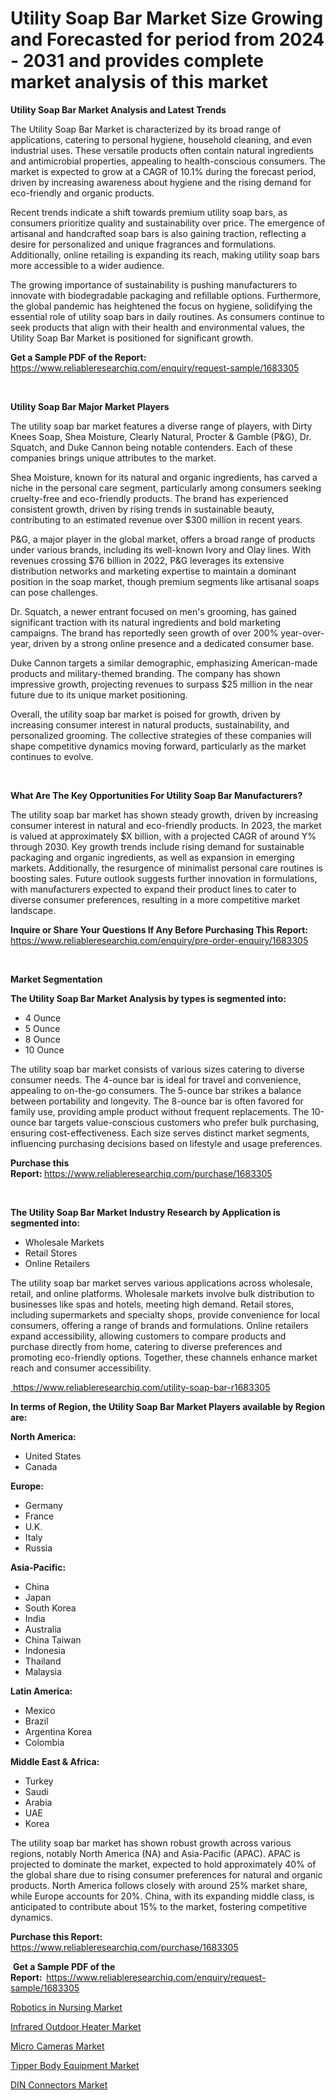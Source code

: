 <p><h1>Utility Soap Bar Market Size Growing and Forecasted for period from 2024 - 2031 and provides complete market analysis of this market</h1></p><p><strong>Utility Soap Bar Market Analysis and Latest Trends</strong></p>
<p><p>The Utility Soap Bar Market is characterized by its broad range of applications, catering to personal hygiene, household cleaning, and even industrial uses. These versatile products often contain natural ingredients and antimicrobial properties, appealing to health-conscious consumers. The market is expected to grow at a CAGR of 10.1% during the forecast period, driven by increasing awareness about hygiene and the rising demand for eco-friendly and organic products.</p><p>Recent trends indicate a shift towards premium utility soap bars, as consumers prioritize quality and sustainability over price. The emergence of artisanal and handcrafted soap bars is also gaining traction, reflecting a desire for personalized and unique fragrances and formulations. Additionally, online retailing is expanding its reach, making utility soap bars more accessible to a wider audience. </p><p>The growing importance of sustainability is pushing manufacturers to innovate with biodegradable packaging and refillable options. Furthermore, the global pandemic has heightened the focus on hygiene, solidifying the essential role of utility soap bars in daily routines. As consumers continue to seek products that align with their health and environmental values, the Utility Soap Bar Market is positioned for significant growth.</p></p>
<p><strong>Get a Sample PDF of the Report:&nbsp;</strong> <a href="https://www.reliableresearchiq.com/enquiry/request-sample/1683305?utm_campaign=103&utm_medium=2&utm_source=Github&utm_content=ia&utm_term=19102024&utm_id=utility-soap-bar">https://www.reliableresearchiq.com/enquiry/request-sample/1683305</a></p>
<p>&nbsp;</p>
<p><strong>Utility Soap Bar Major Market Players</strong></p>
<p><p>The utility soap bar market features a diverse range of players, with Dirty Knees Soap, Shea Moisture, Clearly Natural, Procter & Gamble (P&G), Dr. Squatch, and Duke Cannon being notable contenders. Each of these companies brings unique attributes to the market.</p><p>Shea Moisture, known for its natural and organic ingredients, has carved a niche in the personal care segment, particularly among consumers seeking cruelty-free and eco-friendly products. The brand has experienced consistent growth, driven by rising trends in sustainable beauty, contributing to an estimated revenue over $300 million in recent years.</p><p>P&G, a major player in the global market, offers a broad range of products under various brands, including its well-known Ivory and Olay lines. With revenues crossing $76 billion in 2022, P&G leverages its extensive distribution networks and marketing expertise to maintain a dominant position in the soap market, though premium segments like artisanal soaps can pose challenges.</p><p>Dr. Squatch, a newer entrant focused on men's grooming, has gained significant traction with its natural ingredients and bold marketing campaigns. The brand has reportedly seen growth of over 200% year-over-year, driven by a strong online presence and a dedicated consumer base. </p><p>Duke Cannon targets a similar demographic, emphasizing American-made products and military-themed branding. The company has shown impressive growth, projecting revenues to surpass $25 million in the near future due to its unique market positioning.</p><p>Overall, the utility soap bar market is poised for growth, driven by increasing consumer interest in natural products, sustainability, and personalized grooming. The collective strategies of these companies will shape competitive dynamics moving forward, particularly as the market continues to evolve.</p></p>
<p>&nbsp;</p>
<p><strong>What Are The Key Opportunities For Utility Soap Bar Manufacturers?</strong></p>
<p><p>The utility soap bar market has shown steady growth, driven by increasing consumer interest in natural and eco-friendly products. In 2023, the market is valued at approximately $X billion, with a projected CAGR of around Y% through 2030. Key growth trends include rising demand for sustainable packaging and organic ingredients, as well as expansion in emerging markets. Additionally, the resurgence of minimalist personal care routines is boosting sales. Future outlook suggests further innovation in formulations, with manufacturers expected to expand their product lines to cater to diverse consumer preferences, resulting in a more competitive market landscape.</p></p>
<p><strong>Inquire or Share Your Questions If Any Before Purchasing This Report:</strong> <a href="https://www.reliableresearchiq.com/enquiry/pre-order-enquiry/1683305?utm_campaign=103&utm_medium=2&utm_source=Github&utm_content=ia&utm_term=19102024&utm_id=utility-soap-bar">https://www.reliableresearchiq.com/enquiry/pre-order-enquiry/1683305</a></p>
<p>&nbsp;</p>
<p><strong>Market Segmentation</strong></p>
<p><strong>The Utility Soap Bar Market Analysis by types is segmented into:</strong></p>
<p><ul><li>4 Ounce</li><li>5 Ounce</li><li>8 Ounce</li><li>10 Ounce</li></ul></p>
<p><p>The utility soap bar market consists of various sizes catering to diverse consumer needs. The 4-ounce bar is ideal for travel and convenience, appealing to on-the-go consumers. The 5-ounce bar strikes a balance between portability and longevity. The 8-ounce bar is often favored for family use, providing ample product without frequent replacements. The 10-ounce bar targets value-conscious customers who prefer bulk purchasing, ensuring cost-effectiveness. Each size serves distinct market segments, influencing purchasing decisions based on lifestyle and usage preferences.</p></p>
<p><strong>Purchase this Report:&nbsp;</strong><a href="https://www.reliableresearchiq.com/purchase/1683305?utm_campaign=103&utm_medium=2&utm_source=Github&utm_content=ia&utm_term=19102024&utm_id=utility-soap-bar">https://www.reliableresearchiq.com/purchase/1683305</a></p>
<p>&nbsp;</p>
<p><strong>The Utility Soap Bar Market Industry Research by Application is segmented into:</strong></p>
<p><ul><li>Wholesale Markets</li><li>Retail Stores</li><li>Online Retailers</li></ul></p>
<p><p>The utility soap bar market serves various applications across wholesale, retail, and online platforms. Wholesale markets involve bulk distribution to businesses like spas and hotels, meeting high demand. Retail stores, including supermarkets and specialty shops, provide convenience for local consumers, offering a range of brands and formulations. Online retailers expand accessibility, allowing customers to compare products and purchase directly from home, catering to diverse preferences and promoting eco-friendly options. Together, these channels enhance market reach and consumer accessibility.</p></p>
<p><a href="https://www.reliableresearchiq.com/utility-soap-bar-r1683305?utm_campaign=103&utm_medium=2&utm_source=Github&utm_content=ia&utm_term=19102024&utm_id=utility-soap-bar">&nbsp;https://www.reliableresearchiq.com/utility-soap-bar-r1683305</a></p>
<p><strong>In terms of Region, the Utility Soap Bar Market Players available by Region are:</strong></p>
<p>
    <p> <strong> North America: </strong>
        <ul>
            <li>United States</li>
            <li>Canada</li>
        </ul>
        </p> 
    <p> <strong> Europe: </strong>
        <ul>
            <li>Germany</li>
            <li>France</li>
            <li>U.K.</li>
            <li>Italy</li>
            <li>Russia</li>
        </ul>
        </p> 
    <p> <strong> Asia-Pacific: </strong>
        <ul>
            <li>China</li>
            <li>Japan</li>
            <li>South Korea</li>
            <li>India</li>
            <li>Australia</li>
            <li>China Taiwan</li>
            <li>Indonesia</li>
            <li>Thailand</li>
            <li>Malaysia</li>
        </ul>
        </p> 
    <p> <strong> Latin America: </strong>
        <ul>
            <li>Mexico</li>
            <li>Brazil</li>
            <li>Argentina Korea</li>
            <li>Colombia</li>
        </ul>
        </p> 
    <p> <strong> Middle East & Africa: </strong>
        <ul>
            <li>Turkey</li>
            <li>Saudi</li>
            <li>Arabia</li>
            <li>UAE</li>
            <li>Korea</li>
        </ul>
    </p>
    </p>
<p><p>The utility soap bar market has shown robust growth across various regions, notably North America (NA) and Asia-Pacific (APAC). APAC is projected to dominate the market, expected to hold approximately 40% of the global share due to rising consumer preferences for natural and organic products. North America follows closely with around 25% market share, while Europe accounts for 20%. China, with its expanding middle class, is anticipated to contribute about 15% to the market, fostering competitive dynamics.</p></p>
<p><strong>Purchase this Report: </strong><a href="https://www.reliableresearchiq.com/purchase/1683305?utm_campaign=103&utm_medium=2&utm_source=Github&utm_content=ia&utm_term=19102024&utm_id=utility-soap-bar">https://www.reliableresearchiq.com/purchase/1683305</a></p>
<p>&nbsp;<strong>Get a Sample PDF of the Report:&nbsp;&nbsp;</strong><a href="https://www.reliableresearchiq.com/enquiry/request-sample/1683305?utm_campaign=103&utm_medium=2&utm_source=Github&utm_content=ia&utm_term=19102024&utm_id=utility-soap-bar">https://www.reliableresearchiq.com/enquiry/request-sample/1683305</a></p>
<p><strong></strong></p>
<p><p><a href="https://github.com/hentonwytandusyl0/Market-Research-Report-List-1/blob/main/robotics-in-nursing-market.md?utm_campaign=103&utm_medium=2&utm_source=Github&utm_content=ia&utm_term=19102024&utm_id=utility-soap-bar">Robotics in Nursing Market</a></p><p><a href="https://github.com/janeengrenong0/Market-Research-Report-List-1/blob/main/infrared-outdoor-heater-market.md?utm_campaign=103&utm_medium=2&utm_source=Github&utm_content=ia&utm_term=19102024&utm_id=utility-soap-bar">Infrared Outdoor Heater Market</a></p><p><a href="https://www.linkedin.com/pulse/micro-cameras-market-size-share-trends-analysis-report-end-inpxf?utm_campaign=103&utm_medium=2&utm_source=Github&utm_content=ia&utm_term=19102024&utm_id=utility-soap-bar">Micro Cameras Market</a></p><p><a href="https://issuu.com/reportprime-2/docs/tipper-body-equipment-market-size-2_d7952c5c267a0c?utm_campaign=103&utm_medium=2&utm_source=Github&utm_content=ia&utm_term=19102024&utm_id=utility-soap-bar">Tipper Body Equipment Market</a></p><p><a href="https://www.linkedin.com/pulse/insights-din-connectors-market-size-which-expanding-8-cagr-lfczf?utm_campaign=103&utm_medium=2&utm_source=Github&utm_content=ia&utm_term=19102024&utm_id=utility-soap-bar">DIN Connectors Market</a></p></p>